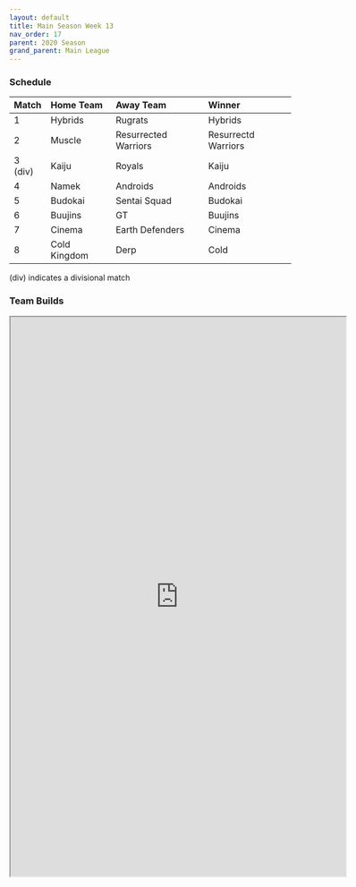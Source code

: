 ```yaml
---
layout: default
title: Main Season Week 13
nav_order: 17
parent: 2020 Season
grand_parent: Main League
---
```

### Schedule

|Match          |  Home Team            | Away Team        | Winner          |
| :-------------| :---------------------| :----------------| :---------------|
| 1             | Hybrids               | Rugrats          |  Hybrids               |
| 2             | Muscle                | Resurrected Warriors | Resurrectd Warriors                |
| 3  (div)      | Kaiju                 | Royals           | Kaiju                |
| 4             | Namek                 | Androids         | Androids                |
| 5             | Budokai               | Sentai Squad     | Budokai                |
| 6             | Buujins               | GT               | Buujins                |
| 7             | Cinema                | Earth Defenders  | Cinema                | 
| 8             | Cold Kingdom          | Derp             | Cold                |

(div) indicates a divisional match

### Team Builds

<iframe width=600 height=1000 scrolling="yes" src="https://docs.google.com/document/d/e/2PACX-1vSlPROvA3neK-Im1Y-vGV_ImdfOQF5hkHWwFyRB2DitWJN-32hv3ofVxvAsCStiCCHdrEVmH_A1HQt2/pub?embedded=true"></iframe>